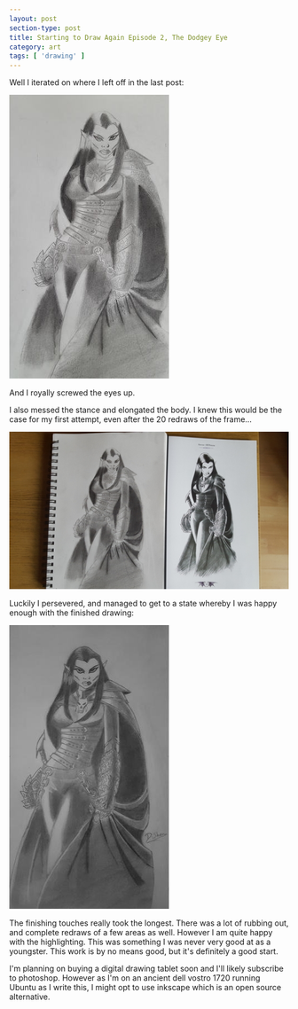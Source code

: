 ```yaml
---
layout: post
section-type: post
title: Starting to Draw Again Episode 2, The Dodgey Eye
category: art
tags: [ 'drawing' ]
---
```


Well I iterated on where I left off in the last post:

<a href="/img/drawing/starting/start-draw-03.jpg" alt="stage 3 drawing fantasy lady elf warrior">
<img src="/img/drawing/starting/start-draw-03-small.jpg" />
</a>

And I royally screwed the eyes up. 

I also messed the stance and elongated the body. I knew this would be the case for my first attempt, even after the 20 redraws of the frame...

<a href="/img/drawing/starting/start-draw-02.jpg" alt="stage 3 drawing fantasy lady elf warrior">
<img src="/img/drawing/starting/start-draw-02-small.jpg"/>
</a>

Luckily I persevered, and managed to get to a state whereby I was happy enough with the finished drawing:

<a href="/img/drawing/starting/start-draw-05.jpg" alt="stage 4 drawing fantasy lady elf warrior">
<img src="/img/drawing/starting/start-draw-05-small.jpg"/>
</a>

The finishing touches really took the longest. There was a lot of rubbing out, and complete redraws of a few areas as well.
However I am quite happy with the highlighting. This was something I was never very good at as a youngster. This work is by no means good, but it's definitely a good start. 

I'm planning on buying a digital drawing tablet soon and I'll likely subscribe to photoshop. However as I'm on an ancient dell vostro 1720 running Ubuntu as I write this, I might opt to use inkscape which is an open source alternative.

